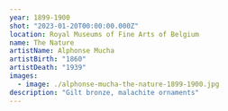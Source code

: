 ```yaml
---
year: 1899-1900
shot: "2023-01-20T00:00:00.000Z"
location: Royal Museums of Fine Arts of Belgium
name: The Nature
artistName: Alphonse Mucha
artistBirth: "1860"
artistDeath: "1939"
images:
  - image: ./alphonse-mucha-the-nature-1899-1900.jpg
description: "Gilt bronze, malachite ornaments"
---
```


